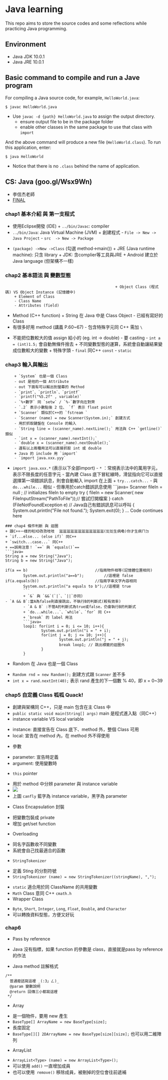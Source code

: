 # Java learning

This repo aims to store the source codes and some reflections while practicing Java programming.

## Environment

+ Java JDK 10.0.1
+ Java JRE 10.0.1

## Basic command to compile and run a Jave program

For compiling a Java source code, for example, `HelloWorld.java`:

```
$ javac HelloWorld.java
```

+ Use `javac -d {path} HelloWorld.java` to assign the output directory.
    - ensure output file to be in the package folder
    - enable other classes in the same package to use that class with `import`

And the above command will produce a new file (`HelloWorld.class`). To run this application, enter:

```
$ java HelloWorld
```

+ Notice that there is no `.class` behind the name of application.

## CS: Java (goo.gl/Wsx9Wn)

+ 李信杰老師
+ [FINAL](https://hackmd.io/jlLl9wDDQYajRH6R-yEyDg)

### chap1 基本介紹 與 第一支程式

+ 使用Eclipse開發 (IDE)
		+ `../bin/Javac`: compiler
+ `../bin/Java`: Java Virtual Machine (JVM)
		+ 創建程式
		-  `File -> New -> Java Project`
		-  `src  -> New -> Package`
-  `(package) ->New ->Class` (勾選 method->main())
		+ JRE (Java runtime machine): 只含 library
		+ JDK: 含complier等工具與JRE
								 + Android 建立於 Java language (但架構不一樣)

### chap2 基本語法 與 變數型態
													 + Object Class (程式碼) VS Object Instance (記憶體中)
		+ Element of Class
		- Class Name
		- Attributes (field)
- Method (C++ function) 
		+ String 在 Java 中是 Class Object
		- 已經有寫好的 Class
- 有很多好用 method (講義 P.60~67) 
		- 包含特殊字元同 C++ 需加 `\`
+ 不能把位數較大的值 assign 給小的 (eg. int -> double)
		- 要 casting
		- `int a = (int)1.5;` 會自動無條件捨去
		+ 不同變數型態的運算，系統會自動讓結果變成位數較大的變數
		+ 特殊字頭
		-  `final` 同C++ `const`
		-  `static`

### chap3 輸入與輸出
		+ `System` 也是一個 Class
		- out 是他的一個 Attribute
		- out 下面有可以輸出到螢幕的 Method 
		- `print`、`println`、`printf`
		- `printf("%5.2f" , variable)`
		- `%+數字` 同 `setw` / `%-`數字向左對齊
		- `.2` 表示小數點後 2 位、 `f` 表示 float point 
		+ `Scanner` 類似於C++的 `fstream `
		- `Scanner (name) = new Scanner(System.in);` 創建方式
		- 用於抓取鍵盤在 Console 的輸入
		- `String line = (scanner_name).nextLine();` 用法與 C++ `getline()` 類似
		- `int x = (scanner_name).nextInt();`
		- `double x = (scanner_name).nextDouble();`
		- 還有以上兩種用法可以直接抓取 int 或 double
		+ Java 的 include 用 `import`
		- `import java.xxx.yyy`
- `import java.xxx.*` (表示以下全部import) 
		- `*` ：常規表示法中的萬用字元，表示不限長度的任意字元
		- 當內建 Class 底下冒紅線時，滑鼠指向它可以直接選擇第一項錯誤訊息，則會自動輸入 import 在上面 
		+ `try...catch...`
		- 與` do...while...` 相似
		- 但專用於catch錯誤訊息使用
		```java=
		Scanner fileIn = null ; // initializes fileIn to empty
		try
{
		fileIn = new Scanner( new FileInputStream("PathToFile"));// 嘗試打開檔案
}
catch (FileNotFoundException e) // Java自己有錯誤訊息可以呼叫
{
		System.out.println("File not found.");
		System.exit(0);
}
... Code continues here
```
### chap4 條件判斷 與 迴圈
+ 跟C++一樣的啦XD孜孜吱吱  滋滋滋滋滋滋滋滋滋滋滋滋(彣彣生病嘞)你才生病ㄇㄉ
+ `if...else... (else if)` 同C++
+ `switch...case...` 同C++
+ ==誤用注意！ `==` 與 `equals()`==
```java=
String a = new String("Java");
String b = new String("Java");

if(a == b)                              //指兩物件相等(記憶體位置相同)
		System.out.println("a==b");         //這裡是 false
if(a.equals(b))                         //指兩字串文字內容相同
		System.out.println("a equals to b");//這裡是 true
		```
		+ `&` 與 `&&`(`|`、`||`亦同)
- `A && B`:當A為false則直接跳出，不執行B的判斷式(較有效率)
		- `A & B` :不管A的判斷式為true或false，仍會執行B的判斷式
		+ `do...while...`、`while`、`for` 同 C++
		+ `break` 的 label 用法
		```java=
		loop1: for(int i = 0; i <= 10; i++){
				System.out.println("i = " + i);
				for(int j = 0; j <= 10; j++){
						System.out.println("j = " + j);
						break loop1; // 跳出標籤的迴圈外
				}
		}
```
+ Random 在 Java 也是一個 Class
- `Random rnd = new Random();` 創建方式跟 `Scanner` 差不多
- `int x = rand.nextInt(40);`  表示 rand 產生的下一個數 % 40，即 x = 0~39

### chap5 自定義 Class 呱呱 Quack!
+ 創建與架構同 C++，只是 main 包含在主 Class 中
+ `public static void main(String[] args)` main 是程式進入點（同C++）
+ instance variable VS local variable
- instance: 直接宣告在 Class 底下、method 外，整個 Class 可用
- local: 宣告在 method 內，在 method 外不得使用
+ 參數
- parameter: 宣告時定義
- argument: 使用變數時
+ `this` pointer
- 用於 method 中分辨 parameter 與 instance variable
- ![](https://i.imgur.com/Z67KhqV.png)
- 上圖 `canfly` 藍字為 instance variable，黑字為 parameter
+ Class Encapsulation 封裝
- 把變數包裝成 private
- 增加 get/set function
+ Overloading
- 同名字函數收不同變數
- 系統會自己找最適合的函數
+ `StringTokenizer`
- 定義 Sting 的分割符號
- `StringTokenizer (name) = new StringTokenizer((stringName), ",");`
+ `static` 適合用於同 ClassName 的共用變數
+ `Math` Class 意同 C++ `cmath.h`
+ Wrapper Class
- `Byte`, `Short`, `Integer`, `Long`, `Float`, `Double`, and `Character`
- 可以轉換資料型態，方便又好玩

### chap6

+ Pass by reference
- Java 沒有指標，如果 function 的參數是 class，直接就是pass by reference的作法

+ Java method 註解格式
```java=
/**
  普通廢話寫這裡 _(:3」ㄥ)_
  @param 變數說明
  @return 回傳三小都寫這裡
 */
```
+ Array
- 是一個物件，要用 new 產生
- `BaseType[] ArrayName = new BaseType[size];`
- 長度固定
- `BaseType[][] 2DArrayName = new BaseType[size][size];` 也可以用二維陣列
+ ArrayList
- `ArrayList<Type> (name) = new ArrayList<Type>();`
- 可以使用 `add()` 一直增加成員
- 也可以使用` remove()` 移除成員，被刪掉的空位會往前遞補
